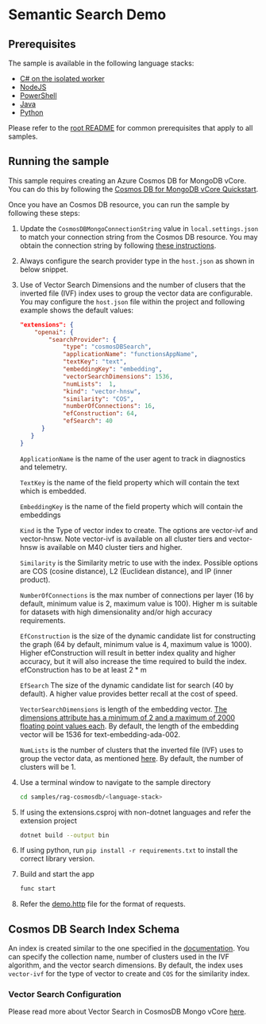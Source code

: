 # Semantic Search Demo

## Prerequisites

The sample is available in the following language stacks:

- [C# on the isolated worker](csharp-ooproc/)
- [NodeJS](nodejs/)
- [PowerShell](powershell/)
- [Java](java/)
- [Python](python/)

Please refer to the [root README](../../README.md#requirements) for common prerequisites that apply to all samples.

## Running the sample

This sample requires creating an Azure Cosmos DB for MongoDB vCore. You can do this by following the [Cosmos DB for MongoDB vCore Quickstart](https://learn.microsoft.com/azure/cosmos-db/mongodb/vcore/quickstart-portal).

Once you have an Cosmos DB resource, you can run the sample by following these steps:

1. Update the `CosmosDBMongoConnectionString` value in `local.settings.json` to match your connection string from the Cosmos DB resource. You may obtain the connection string by following [these instructions](https://learn.microsoft.com/azure/cosmos-db/mongodb/vcore/quickstart-portal#get-cluster-credentials).
1. Always configure the search provider type in the `host.json` as shown in below snippet.
1. Use of Vector Search Dimensions and the number of clusers that the inverted file (IVF) index uses to group the vector data are configurable. You may configure the `host.json` file within the project and following example shows the default values:

   ```json
   "extensions": {
       "openai": {
           "searchProvider": {
               "type": "cosmosDBSearch",
               "applicationName": "functionsAppName",
               "textKey": "text",
               "embeddingKey": "embedding",
               "vectorSearchDimensions": 1536,
               "numLists":  1,
               "kind": "vector-hnsw",
               "similarity": "COS",
               "numberOfConnections": 16,
               "efConstruction": 64,
               "efSearch": 40
         }
      }
   }
   ```

   `ApplicationName` is the name of the user agent to track in diagnostics and telemetry.

   `TextKey` is the name of the field property which will contain the text which is embedded.

   `EmbeddingKey` is the name of the field property which will contain the embeddings

   `Kind` is the Type of vector index to create. The options are vector-ivf and vector-hnsw. Note vector-ivf is available on all cluster tiers and vector-hnsw is available on M40 cluster tiers and higher.

   `Similarity` is the Similarity metric to use with the index. Possible options are COS (cosine distance), L2 (Euclidean distance), and IP (inner product).

   `NumberOfConnections` is the max number of connections per layer (16 by default, minimum value is 2, maximum value is 100). Higher m is suitable for datasets with high dimensionality and/or high accuracy requirements.

   `EfConstruction` is the size of the dynamic candidate list for constructing the graph (64 by default, minimum value is 4, maximum value is 1000). Higher efConstruction will result in better index quality and higher accuracy, but it will also increase the time required to build the index. efConstruction has to be at least 2 \* m

   `EfSearch` The size of the dynamic candidate list for search (40 by default). A higher value provides better recall at the cost of speed.

   `VectorSearchDimensions` is length of the embedding vector. [The dimensions attribute has a minimum of 2 and a maximum of 2000 floating point values each](https://learn.microsoft.com/azure/cosmos-db/mongodb/vcore/vector-search#create-an-vector-index-using-ivf). By default, the length of the embedding vector will be 1536 for text-embedding-ada-002.

   `NumLists` is the number of clusters that the inverted file (IVF) uses to group the vector data, as mentioned [here](https://learn.microsoft.com/azure/cosmos-db/mongodb/vcore/vector-search#create-an-vector-index-using-ivf). By default, the number of clusters will be 1.

1. Use a terminal window to navigate to the sample directory

   ```sh
   cd samples/rag-cosmosdb/<language-stack>
   ```

1. If using the extensions.csproj with non-dotnet languages and refer the extension project

   ```sh
   dotnet build --output bin
   ```

1. If using python, run `pip install -r requirements.txt` to install the correct library version.
1. Build and start the app

   ```sh
   func start
   ```

1. Refer the [demo.http](demo.http) file for the format of requests.

## Cosmos DB Search Index Schema

An index is created similar to the one specified in the [documentation](https://learn.microsoft.com/azure/cosmos-db/mongodb/vcore/vector-search#create-an-vector-index-using-ivf). You can specify the collection name, number of clusters used in the IVF algorithm, and the vector search dimensions. By default, the index uses `vector-ivf` for the type of vector to create and `COS` for the similarity index.

### Vector Search Configuration

Please read more about Vector Search in CosmosDB Mongo vCore [here](https://learn.microsoft.com/en-us/azure/cosmos-db/mongodb/vcore/vector-search).
